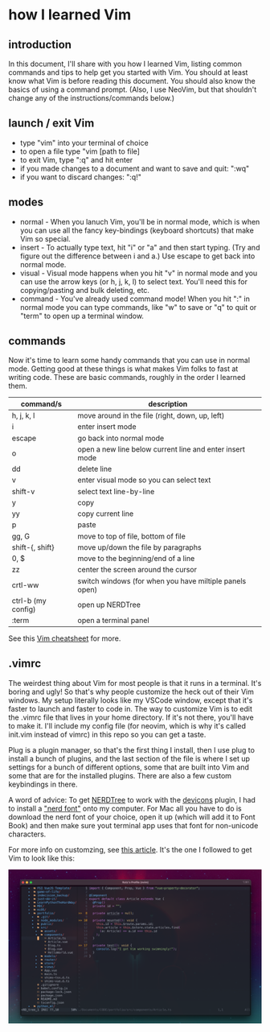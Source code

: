 # how I learned Vim

## introduction

In this document, I'll share with you how I learned Vim, listing common commands and tips to help get you started with Vim. You should at least know what Vim is before reading this document. You should also know the basics of using a command prompt. (Also, I use NeoVim, but that shouldn't change any of the instructions/commands below.)

## launch / exit Vim
- type "vim" into your terminal of choice
- to open a file type "vim [path to file]
- to exit Vim, type ":q" and hit enter
- if you made changes to a document and want to save and quit: ":wq"
- if you want to discard changes: ":q!"

## modes

- normal - When you lanuch Vim, you'll be in normal mode, which is when you can use all the fancy key-bindings (keyboard shortcuts) that make Vim so special.
- insert - To actually type text, hit "i" or "a" and then start typing. (Try and figure out the difference between i and a.) Use escape to get back into normal mode.
- visual - Visual mode happens when you hit "v" in normal mode and you can use the arrow keys (or h, j, k, l) to select text. You'll need this for copying/pasting and bulk deleting, etc.
- command - You've already used command mode! When you hit ":" in normal mode you can type commands, like "w" to save or "q" to quit or "term" to open up a terminal window.

## commands

Now it's time to learn some handy commands that you can use in normal mode. Getting good at these things is what makes Vim folks to fast at writing code. These are basic commands, roughly in the order I learned them.

| command/s           | description                                               |
| ------------------- | --------------------------------------------------------- |
| h, j, k, l          | move around in the file (right, down, up, left)           |
| i                   | enter insert mode                                         |
| escape              | go back into normal mode                                  |
| o                   | open a new line below current line and enter insert mode  |
| dd                  | delete line                                               |
| v                   | enter visual mode so you can select text                  |
| shift-v             | select text line-by-line                                  |
| y                   | copy                                                      |
| yy                  | copy current line                                         |
| p                   | paste                                                     |
| gg, G               | move to top of file, bottom of file                       |
| shift-{, shift}     | move up/down the file by paragraphs                       |
| 0, $                | move to the beginning/end of a line                       |
| zz                  | center the screen around the cursor                       |
| crtl-ww             | switch windows (for when you have miltiple panels open)   |
| ctrl-b (my config)  | open up NERDTree                                          |
| :term               | open a terminal panel                                     |

See this [Vim cheatsheet](https://vim.rtorr.com/) for more.

## .vimrc

The weirdest thing about Vim for most people is that it runs in a terminal. It's boring and ugly! So that's why people customize the heck out of their Vim windows. My setup literally looks like my VSCode window, except that it's faster to launch and faster to code in. The way to customize Vim is to edit the .vimrc file that lives in your home directory. If it's not there, you'll have to make it. I'll include my config file (for neovim, which is why it's called init.vim instead of vimrc) in this repo so you can get a taste.

Plug is a plugin manager, so that's the first thing I install, then I use plug to install a bunch of plugins, and the last section of the file is where I set up settings for a bunch of different options, some that are built into Vim and some that are for the installed plugins. There are also a few custom keybindings in there.

A word of advice: To get [NERDTree](https://github.com/preservim/nerdtree) to work with the [devicons](https://github.com/ryanoasis/vim-devicons) plugin, I had to install a ["nerd font"](https://www.nerdfonts.com/) onto my computer. For Mac all you have to do is download the nerd font of your choice, open it up (which will add it to Font Book) and then make sure yout terminal app uses that font for non-unicode characters.

For more info on customzing, see [this article](). It's the one I followed to get Vim to look like this:

![my Neovim setup](screenshot.png)


